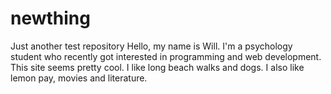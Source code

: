 # newthing
Just another test repository
Hello, my name is Will. I'm a psychology student who recently got interested in programming and web development. 
This site seems pretty cool. I like long beach walks and dogs. I also like lemon pay, movies and literature.
